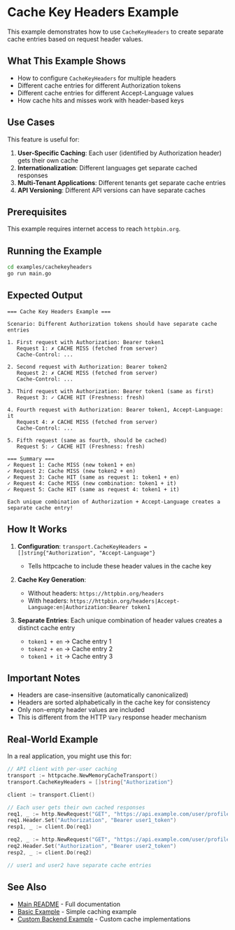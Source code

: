 # Cache Key Headers Example

This example demonstrates how to use `CacheKeyHeaders` to create separate cache entries based on request header values.

## What This Example Shows

- How to configure `CacheKeyHeaders` for multiple headers
- Different cache entries for different Authorization tokens
- Different cache entries for different Accept-Language values
- How cache hits and misses work with header-based keys

## Use Cases

This feature is useful for:

1. **User-Specific Caching**: Each user (identified by Authorization header) gets their own cache
2. **Internationalization**: Different languages get separate cached responses
3. **Multi-Tenant Applications**: Different tenants get separate cache entries
4. **API Versioning**: Different API versions can have separate caches

## Prerequisites

This example requires internet access to reach `httpbin.org`.

## Running the Example

```bash
cd examples/cachekeyheaders
go run main.go
```

## Expected Output

```
=== Cache Key Headers Example ===

Scenario: Different Authorization tokens should have separate cache entries

1. First request with Authorization: Bearer token1
   Request 1: ✗ CACHE MISS (fetched from server)
   Cache-Control: ...

2. Second request with Authorization: Bearer token2
   Request 2: ✗ CACHE MISS (fetched from server)
   Cache-Control: ...

3. Third request with Authorization: Bearer token1 (same as first)
   Request 3: ✓ CACHE HIT (Freshness: fresh)

4. Fourth request with Authorization: Bearer token1, Accept-Language: it
   Request 4: ✗ CACHE MISS (fetched from server)
   Cache-Control: ...

5. Fifth request (same as fourth, should be cached)
   Request 5: ✓ CACHE HIT (Freshness: fresh)

=== Summary ===
✓ Request 1: Cache MISS (new token1 + en)
✓ Request 2: Cache MISS (new token2 + en)
✓ Request 3: Cache HIT (same as request 1: token1 + en)
✓ Request 4: Cache MISS (new combination: token1 + it)
✓ Request 5: Cache HIT (same as request 4: token1 + it)

Each unique combination of Authorization + Accept-Language creates a separate cache entry!
```

## How It Works

1. **Configuration**: `transport.CacheKeyHeaders = []string{"Authorization", "Accept-Language"}`
   - Tells httpcache to include these header values in the cache key

2. **Cache Key Generation**:
   - Without headers: `https://httpbin.org/headers`
   - With headers: `https://httpbin.org/headers|Accept-Language:en|Authorization:Bearer token1`

3. **Separate Entries**: Each unique combination of header values creates a distinct cache entry
   - `token1 + en` → Cache entry 1
   - `token2 + en` → Cache entry 2
   - `token1 + it` → Cache entry 3

## Important Notes

- Headers are case-insensitive (automatically canonicalized)
- Headers are sorted alphabetically in the cache key for consistency
- Only non-empty header values are included
- This is different from the HTTP `Vary` response header mechanism

## Real-World Example

In a real application, you might use this for:

```go
// API client with per-user caching
transport := httpcache.NewMemoryCacheTransport()
transport.CacheKeyHeaders = []string{"Authorization"}

client := transport.Client()

// Each user gets their own cached responses
req1, _ := http.NewRequest("GET", "https://api.example.com/user/profile", nil)
req1.Header.Set("Authorization", "Bearer user1_token")
resp1, _ := client.Do(req1)

req2, _ := http.NewRequest("GET", "https://api.example.com/user/profile", nil)
req2.Header.Set("Authorization", "Bearer user2_token")
resp2, _ := client.Do(req2)

// user1 and user2 have separate cache entries
```

## See Also

- [Main README](../../README.md#cache-key-headers) - Full documentation
- [Basic Example](../basic/) - Simple caching example
- [Custom Backend Example](../custom-backend/) - Custom cache implementations
